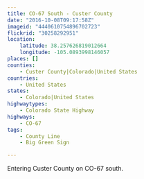 ```yaml
---
title: CO-67 South - Custer County
date: "2016-10-08T09:17:58Z"
imageid: "4440610754896702723"
flickrid: "30258292951"
location:
    latitude: 38.257626819012664
    longitude: -105.0893998146057
places: []
counties:
    - Custer County|Colorado|United States
countries:
    - United States
states:
    - Colorado|United States
highwaytypes:
    - Colorado State Highway
highways:
    - CO-67
tags:
    - County Line
    - Big Green Sign

---
```

Entering Custer County on CO-67 south.
